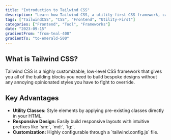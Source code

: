 ```yaml
---
title: "Introduction to Tailwind CSS"
description: "Learn how Tailwind CSS, a utility-first CSS framework, can help you build custom designs rapidly."
tags: ["TailwindCSS", "CSS", "Frontend", "Utility-First"]
categories: ["Frontend", "Tool", "Frameworks"]
date: "2023-09-15"
gradientFrom: "from-teal-400"
gradientTo: "to-emerald-500"
---
```


## What is Tailwind CSS?
Tailwind CSS is a highly customizable, low-level CSS framework that gives you all of the building blocks you need to build bespoke designs without any annoying opinionated styles you have to fight to override.

## Key Advantages
- **Utility Classes:** Style elements by applying pre-existing classes directly in your HTML.
- **Responsive Design:** Easily build responsive layouts with intuitive prefixes like \`sm:\`, \`md:\`, \`lg:\`.
- **Customization:** Highly configurable through a \`tailwind.config.js\` file.
